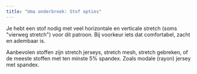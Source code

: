```yaml
---
title: "Uma onderbroek: Stof opties"
---
```


Je hebt een stof nodig met veel horizontale en verticale stretch (soms "vierweg stretch") voor dit patroon. Bij voorkeur iets dat comfortabel, zacht en adembaar is.

Aanbevolen stoffen zijn stretch jerseys, stretch mesh, stretch gebreken, of de meeste stoffen met ten minste 5% spandex. Zoals modale (rayon) jersey met spandex.
